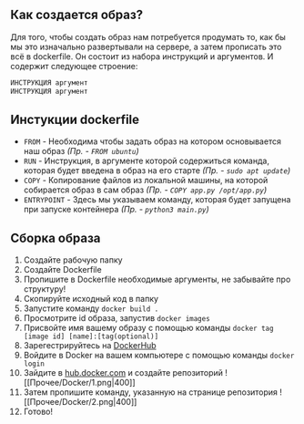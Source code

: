 

## Как создается образ?
Для того, чтобы создать образ нам потребуется продумать то, как бы мы это изначально развертывали на сервере, а затем прописать это всё в dockerfile. Он состоит из набора инструкций и аргументов. И содержит следующее строение:
```Dockerfile
ИНСТРУКЦИЯ аргумент
ИНСТРУКЦИЯ аргумент
```
## Инстукции dockerfile
- `FROM` - Необходима чтобы задать образ на котором основывается наш образ *(Пр. - `FROM ubuntu`)*
- `RUN` - Инструкция, в аргументе которой содержиться команда, которая будет введена в образ на его старте *(Пр. - `sudo apt update`)*
- `COPY` - Копирование файлов из локальной машины, на которой собирается образ в сам образ *(Пр. - `COPY app.py /opt/app.py`)*
- `ENTRYPOINT` - Здесь мы указываем команду, которая будет запущена при запуске контейнера *(Пр. - `python3 main.py`)*
## Сборка образа
1. Создайте рабочую папку
2. Создайте Dockerfile
3. Пропишите в Dockerfile необходимые аргументы, не забывайте про структуру!
4. Скопируйте исходный код в папку
5. Запустите команду `docker build .`
6. Просмотрите id образа, запустив `docker images`
7. Присвойте имя вашему образу с помощью команды `docker tag [image id] [name]:[tag(optional)]`
8. Зарегестрируйтесь на [DockerHub](https://hub.docker.com/signup)
9. Войдите в Docker на вашем компьютере с помощью команды `docker login`
10. Зайдите в [hub.docker.com](https://hub.docker.com) и создайте репозиторий
	![[Прочее/Docker/1.png|400]]
11. Затем пропишите команду, указанную на странице репозитория
	![[Прочее/Docker/2.png|400]]
12. Готово!